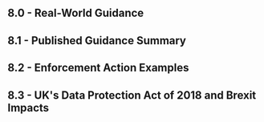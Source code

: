 ## 8.0 - Real-World Guidance

## 8.1 - Published Guidance Summary

## 8.2 - Enforcement  Action Examples

## 8.3 - UK's Data Protection Act of 2018 and Brexit Impacts